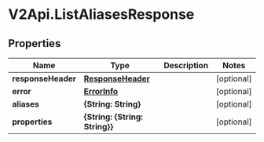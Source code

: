 # V2Api.ListAliasesResponse

## Properties

Name | Type | Description | Notes
------------ | ------------- | ------------- | -------------
**responseHeader** | [**ResponseHeader**](ResponseHeader.md) |  | [optional] 
**error** | [**ErrorInfo**](ErrorInfo.md) |  | [optional] 
**aliases** | **{String: String}** |  | [optional] 
**properties** | **{String: {String: String}}** |  | [optional] 


